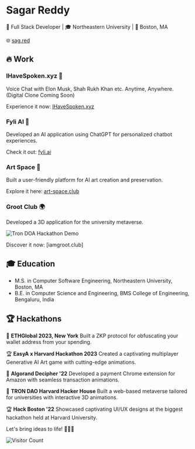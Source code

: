 # **Sagar Reddy**

🚀 Full Stack Developer | 🎓 Northeastern University | 🌆 Boston, MA

🌐 [sag.red](https://sag.red)

## **🔥 Work**
### **IHaveSpoken.xyz** 🚀
Voice Chat with Elon Musk, Shah Rukh Khan etc. Anytime, Anywhere. (Digital Clone Coming Soon)

Experience it now: [IHaveSpoken.xyz](https://ihavespoken.xyz)

### **Fyli AI** 🤖
Developed an AI application using ChatGPT for personalized chatbot experiences.

Check it out: [fyli.ai](https://fyli.ai)

### **Art Space** 🎨
Built a user-friendly platform for AI art creation and preservation.

Explore it here: [art-space.club](https://art-space.club)

### **Groot Club** 🌍
Developed a 3D application for the university metaverse.

![Tron DOA Hackathon Demo](https://gtrvjdtwdfnbjeytdjvv.supabase.co/storage/v1/object/public/warp/public/tron-doa-hack.gif)


Discover it now: [iamgroot.club]

## **🎓 Education**
- M.S. in Computer Software Engineering, Northeastern University, Boston, MA
- B.E. in Computer Science and Engineering, BMS College of Engineering, Bengaluru, India



## **🏆 Hackathons**

🏅 **ETHGlobal 2023, New York** 
Built a ZKP protocol for obfuscating your wallet address from your spending.

🏆 **EasyA x Harvard Hackathon 2023** 
Created a captivating multiplayer Generative AI Art game with cutting-edge animations.

🥈 **Algorand Decipher '22** 
Developed a payment Chrome extension for Amazon with seamless transaction animations.

🏅 **TRON DAO Harvard Hacker House** 
Built a web-based metaverse tailored for universities with interactive 3D animations.

🏆 **Hack Boston '22** 
Showcased captivating UI/UX designs at the biggest hackathon held at Harvard University.

Let's bring ideas to life! 🚀✨💡

![Visitor Count](https://profile-counter.glitch.me/sagred/count.svg)
